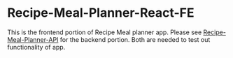 # Recipe-Meal-Planner-React-FE
This is the frontend portion of Recipe Meal planner app. Please see  [Recipe-Meal-Planner-API]([https://github.com/trungdinh1983/Recipe-Meal-Planner-API) for the backend portion. Both are needed to test out functionality of app.

